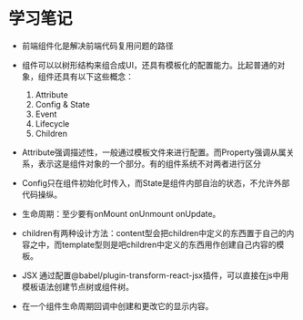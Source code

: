 # 学习笔记

* 前端组件化是解决前端代码复用问题的路径
* 组件可以以树形结构来组合成UI，还具有模板化的配置能力。比起普通的对象，组件还具有以下这些概念：
  1. Attribute
  1. Config & State
  1. Event
  1. Lifecycle
  1. Children
* Attribute强调描述性，一般通过模板文件来进行配置。而Property强调从属关系，表示这是组件对象的一个部分。有的组件系统不对两者进行区分
* Config只在组件初始化时传入，而State是组件内部自治的状态，不允许外部代码操纵。
* 生命周期：至少要有onMount onUnmount onUpdate。
* children有两种设计方法：content型会把children中定义的东西置于自己的内容之中，而template型则是吧children中定义的东西用作创建自己内容的模板。

* JSX 通过配置@babel/plugin-transform-react-jsx插件，可以直接在js中用模板语法创建节点树或组件树。
* 在一个组件生命周期回调中创建和更改它的显示内容。
